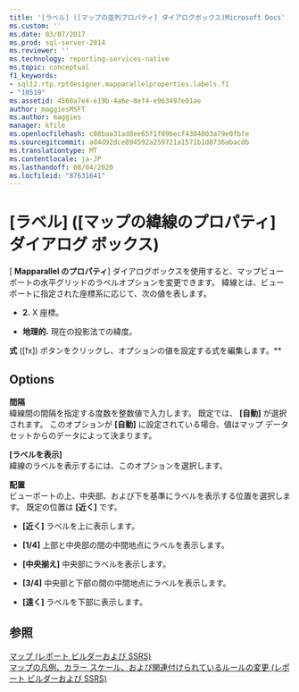 ```yaml
---
title: '[ラベル] ([マップの並列プロパティ] ダイアログボックス)Microsoft Docs'
ms.custom: ''
ms.date: 03/07/2017
ms.prod: sql-server-2014
ms.reviewer: ''
ms.technology: reporting-services-native
ms.topic: conceptual
f1_keywords:
- sql12.rtp.rptdesigner.mapparallelproperties.labels.f1
- "10519"
ms.assetid: 4560a7e4-e19b-4a6e-8ef4-e963497e01ae
author: maggiesMSFT
ms.author: maggies
manager: kfile
ms.openlocfilehash: c08baa31ad8ee65f1f096ecf4304803a79e0fbfe
ms.sourcegitcommit: ad4d92dce894592a259721a1571b1d8736abacdb
ms.translationtype: MT
ms.contentlocale: ja-JP
ms.lasthandoff: 08/04/2020
ms.locfileid: "87631641"
---
```

# <a name="map-parallel-properties-dialog-box-labels"></a>[ラベル] ([マップの緯線のプロパティ] ダイアログ ボックス)
  [ **Mapparallel のプロパティ**] ダイアログボックスを使用すると、マップビューポートの水平グリッドのラベルオプションを変更できます。 緯線とは、ビューポートに指定された座標系に応じて、次の値を表します。  
  
-   **2.** X 座標。  
  
-   **地理的.** 現在の投影法での緯度。  
  
 **式** ([fx]) ボタンをクリックし、オプションの値を設定する式を編集します。**  
  
## <a name="options"></a>Options  
 **間隔**  
 緯線間の間隔を指定する度数を整数値で入力します。 既定では、 **[自動]** が選択されます。 このオプションが **[自動]** に設定されている場合、値はマップ データセットからのデータによって決まります。  
  
 **[ラベルを表示]**  
 緯線のラベルを表示するには、このオプションを選択します。  
  
 **配置**  
 ビューポートの上、中央部、および下を基準にラベルを表示する位置を選択します。 既定の位置は **[近く]** です。  
  
-   **[近く]** ラベルを上に表示します。  
  
-   **[1/4]** 上部と中央部の間の中間地点にラベルを表示します。  
  
-   **[中央揃え]** 中央部にラベルを表示します。  
  
-   **[3/4]** 中央部と下部の間の中間地点にラベルを表示します。  
  
-   **[遠く]** ラベルを下部に表示します。  
  
## <a name="see-also"></a>参照  
 [マップ &#40;レポート ビルダーおよび SSRS&#41;](report-design/maps-report-builder-and-ssrs.md)   
 [マップの凡例、カラー スケール、および関連付けられているルールの変更 &#40;レポート ビルダーおよび SSRS&#41;](report-design/change-map-legends-color-scale-and-associated-rules-report-builder-and-ssrs.md)  
  
  
